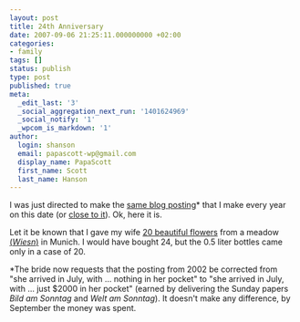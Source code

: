 ```yaml
---
layout: post
title: 24th Anniversary
date: 2007-09-06 21:25:11.000000000 +02:00
categories:
- family
tags: []
status: publish
type: post
published: true
meta:
  _edit_last: '3'
  _social_aggregation_next_run: '1401624969'
  _social_notify: '1'
  _wpcom_is_markdown: '1'
author:
  login: shanson
  email: papascott-wp@gmail.com
  display_name: PapaScott
  first_name: Scott
  last_name: Hanson
---
```

<p>I was just directed to make the <a href="http://www.papascott.de/archives/2002/09/09/young-dumb-and-excited/">same blog posting</a>* that I make every year on this date (or <a href="http://www.papascott.de/archives/2006/09/10/23rd-anniversary/">close to it</a>). Ok, here it is.</p>
<p>Let it be known that I gave my wife <a href="http://paulaner.de/home.html">20 beautiful flowers</a> from a meadow <a href="http://en.wikipedia.org/wiki/Oktoberfest">(<em>Wiesn</em>)</a> in Munich. I would have bought 24, but the 0.5 liter bottles came only in a case of 20.</p>
<p>&#42;The bride now requests that the posting from 2002 be corrected from "she arrived in July, with ... nothing in her pocket" to "she arrived in July, with ... just $2000 in her pocket" (earned by delivering the Sunday papers <em>Bild am Sonntag</em> and <em>Welt am Sonntag</em>). It doesn't make any difference, by September the money was spent.</p>
